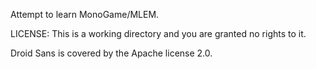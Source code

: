 Attempt to learn MonoGame/MLEM.

LICENSE: This is a working directory and you are granted no rights to it.

Droid Sans is covered by the Apache license 2.0.
